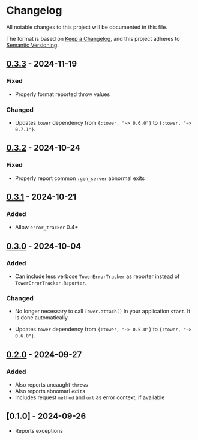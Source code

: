 # Changelog

All notable changes to this project will be documented in this file.

The format is based on [Keep a Changelog](https://keepachangelog.com/en/1.1.0/),
and this project adheres to [Semantic Versioning](https://semver.org/spec/v2.0.0.html).

## [0.3.3] - 2024-11-19

### Fixed

- Properly format reported throw values

### Changed

- Updates `tower` dependency from `{:tower, "~> 0.6.0"}` to `{:tower, "~> 0.7.1"}`.

## [0.3.2] - 2024-10-24

### Fixed

- Properly report common `:gen_server` abnormal exits

## [0.3.1] - 2024-10-21

### Added

- Allow `error_tracker` 0.4+

## [0.3.0] - 2024-10-04

### Added

- Can include less verbose `TowerErrorTracker` as reporter instead of `TowerErrorTracker.Reporter`.

### Changed

- No longer necessary to call `Tower.attach()` in your application `start`. It is done
automatically.

- Updates `tower` dependency from `{:tower, "~> 0.5.0"}` to `{:tower, "~> 0.6.0"}`.

## [0.2.0] - 2024-09-27

### Added

- Also reports uncaught `throw`s
- Also reports abnomarl `exit`s
- Includes request `method` and `url` as error context, if available

## [0.1.0] - 2024-09-26

- Reports exceptions

[0.3.3]: https://github.com/mimiquate/tower_error_tracker/compare/v0.3.2...v0.3.3/
[0.3.2]: https://github.com/mimiquate/tower_error_tracker/compare/v0.3.1...v0.3.2/
[0.3.1]: https://github.com/mimiquate/tower_error_tracker/compare/v0.3.0...v0.3.1/
[0.3.0]: https://github.com/mimiquate/tower_error_tracker/compare/v0.2.0...v0.3.0/
[0.2.0]: https://github.com/mimiquate/tower_error_tracker/compare/v0.1.0...v0.2.0/
